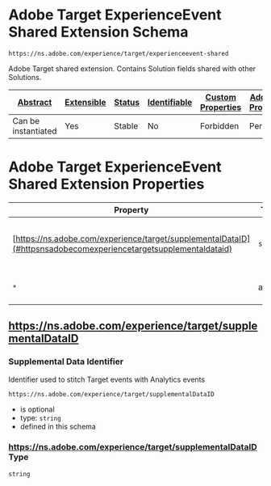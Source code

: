 
# Adobe Target ExperienceEvent Shared Extension Schema

```
https://ns.adobe.com/experience/target/experienceevent-shared
```

Adobe Target shared extension. Contains Solution fields shared with other Solutions.

| [Abstract](../../../../abstract.md) | [Extensible](../../../../extensions.md) | [Status](../../../../status.md) | [Identifiable](../../../../id.md) | [Custom Properties](../../../../extensions.md) | [Additional Properties](../../../../extensions.md) | Defined In |
|-------------------------------------|-----------------------------------------|---------------------------------|-----------------------------------|------------------------------------------------|----------------------------------------------------|------------|
| Can be instantiated | Yes | Stable | No | Forbidden | Permitted | [adobe/experience/target/experienceevent-shared.schema.json](adobe/experience/target/experienceevent-shared.schema.json) |

# Adobe Target ExperienceEvent Shared Extension Properties

| Property | Type | Required | Defined by |
|----------|------|----------|------------|
| [https://ns.adobe.com/experience/target/supplementalDataID](#httpsnsadobecomexperiencetargetsupplementaldataid) | `string` | Optional | Adobe Target ExperienceEvent Shared Extension (this schema) |
| `*` | any | Additional | this schema *allows* additional properties |

## https://ns.adobe.com/experience/target/supplementalDataID
### Supplemental Data Identifier

Identifier used to stitch Target events with Analytics events

`https://ns.adobe.com/experience/target/supplementalDataID`
* is optional
* type: `string`
* defined in this schema

### https://ns.adobe.com/experience/target/supplementalDataID Type


`string`





